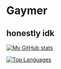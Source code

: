 # Gaymer
## honestly idk

[![My GitHub stats](https://github-readme-stats.vercel.app/api?username=desecaw13&count_private=true&show_icons=true&theme=slateorange)](https://github.com/anuraghazra/github-readme-stats)

[![Top Languages](https://github-readme-stats.vercel.app/api/top-langs/?username=desecaw13&layout=compact&langs_count=666)](https://github.com/anuraghazra/github-readme-stats)

